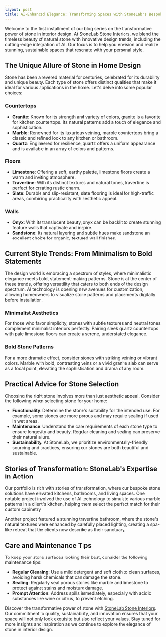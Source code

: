 ```yaml
---
layout: post
title: AI-Enhanced Elegance: Transforming Spaces with StoneLab's Bespoke Stone Interiors
---
```



Welcome to the first installment of our blog series on the transformative power of stone in interior design. At StoneLab Stone Interiors, we blend the timeless beauty of natural stone with innovative design trends, including the cutting-edge integration of AI. Our focus is to help you envision and realize stunning, sustainable spaces that resonate with your personal style.

## The Unique Allure of Stone in Home Design

Stone has been a revered material for centuries, celebrated for its durability and unique beauty. Each type of stone offers distinct qualities that make it ideal for various applications in the home. Let's delve into some popular choices:

### Countertops

- **Granite**: Known for its strength and variety of colors, granite is a favorite for kitchen countertops. Its natural patterns add a touch of elegance and sophistication.
- **Marble**: Renowned for its luxurious veining, marble countertops bring a classic and refined look to any kitchen or bathroom.
- **Quartz**: Engineered for resilience, quartz offers a uniform appearance and is available in an array of colors and patterns.

### Floors

- **Limestone**: Offering a soft, earthy palette, limestone floors create a warm and inviting atmosphere.
- **Travertine**: With its distinct textures and natural tones, travertine is perfect for creating rustic charm.
- **Slate**: Durable and slip-resistant, slate flooring is ideal for high-traffic areas, combining practicality with aesthetic appeal.

### Walls

- **Onyx**: With its translucent beauty, onyx can be backlit to create stunning feature walls that captivate and inspire.
- **Sandstone**: Its natural layering and subtle hues make sandstone an excellent choice for organic, textured wall finishes.

## Current Style Trends: From Minimalism to Bold Statements

The design world is embracing a spectrum of styles, where minimalistic elegance meets bold, statement-making patterns. Stone is at the center of these trends, offering versatility that caters to both ends of the design spectrum. AI technology is opening new avenues for customization, allowing homeowners to visualize stone patterns and placements digitally before installation.

### Minimalist Aesthetics

For those who favor simplicity, stones with subtle textures and neutral tones complement minimalist interiors perfectly. Pairing sleek quartz countertops with pale limestone floors can create a serene, understated elegance.

### Bold Stone Patterns

For a more dramatic effect, consider stones with striking veining or vibrant colors. Marble with bold, contrasting veins or a vivid granite slab can serve as a focal point, elevating the sophistication and drama of any room.

## Practical Advice for Stone Selection

Choosing the right stone involves more than just aesthetic appeal. Consider the following when selecting stone for your home:

- **Functionality**: Determine the stone's suitability for the intended use. For example, some stones are more porous and may require sealing if used in wet areas.
- **Maintenance**: Understand the care requirements of each stone type to ensure longevity and beauty. Regular cleaning and sealing can preserve their natural allure.
- **Sustainability**: At StoneLab, we prioritize environmentally-friendly sourcing and practices, ensuring our stones are both beautiful and sustainable.

## Stories of Transformation: StoneLab's Expertise in Action

Our portfolio is rich with stories of transformation, where our bespoke stone solutions have elevated kitchens, bathrooms, and living spaces. One notable project involved the use of AI technology to simulate various marble patterns in a client's kitchen, helping them select the perfect match for their custom cabinetry.

Another project featured a stunning travertine bathroom, where the stone's natural textures were enhanced by carefully placed lighting, creating a spa-like retreat that the clients now describe as their sanctuary.

## Care and Maintenance Tips

To keep your stone surfaces looking their best, consider the following maintenance tips:

- **Regular Cleaning**: Use a mild detergent and soft cloth to clean surfaces, avoiding harsh chemicals that can damage the stone.
- **Sealing**: Regularly seal porous stones like marble and limestone to protect against stains and moisture damage.
- **Prompt Attention**: Address spills immediately, especially with acidic substances like wine or citrus, to prevent etching.

Discover the transformative power of stone with [StoneLab Stone Interiors](https://stonelab.se). Our commitment to quality, sustainability, and innovation ensures that your space will not only look exquisite but also reflect your values. Stay tuned for more insights and inspiration as we continue to explore the elegance of stone in interior design.